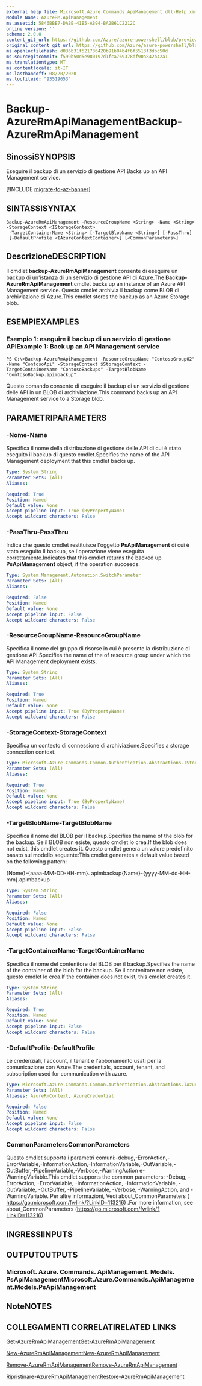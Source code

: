 ```yaml
---
external help file: Microsoft.Azure.Commands.ApiManagement.dll-Help.xml
Module Name: AzureRM.ApiManagement
ms.assetid: 5846BBB7-DA8E-41B5-A894-BA2B61C2212C
online version: ''
schema: 2.0.0
content_git_url: https://github.com/Azure/azure-powershell/blob/preview/src/ResourceManager/ApiManagement/Commands.ApiManagement/help/Backup-AzureRmApiManagement.md
original_content_git_url: https://github.com/Azure/azure-powershell/blob/preview/src/ResourceManager/ApiManagement/Commands.ApiManagement/help/Backup-AzureRmApiManagement.md
ms.openlocfilehash: d036b31f521736420b91b04b4f6f5513f3dbc50d
ms.sourcegitcommit: f599b50d5e980197d1fca769378df90a842b42a1
ms.translationtype: MT
ms.contentlocale: it-IT
ms.lasthandoff: 08/20/2020
ms.locfileid: "93519653"
---
```

# <span data-ttu-id="ece55-101">Backup-AzureRmApiManagement</span><span class="sxs-lookup"><span data-stu-id="ece55-101">Backup-AzureRmApiManagement</span></span>

## <span data-ttu-id="ece55-102">Sinossi</span><span class="sxs-lookup"><span data-stu-id="ece55-102">SYNOPSIS</span></span>
<span data-ttu-id="ece55-103">Eseguire il backup di un servizio di gestione API.</span><span class="sxs-lookup"><span data-stu-id="ece55-103">Backs up an API Management service.</span></span>

[!INCLUDE [migrate-to-az-banner](../../includes/migrate-to-az-banner.md)]

## <span data-ttu-id="ece55-104">SINTASSI</span><span class="sxs-lookup"><span data-stu-id="ece55-104">SYNTAX</span></span>

```
Backup-AzureRmApiManagement -ResourceGroupName <String> -Name <String> -StorageContext <IStorageContext>
 -TargetContainerName <String> [-TargetBlobName <String>] [-PassThru]
 [-DefaultProfile <IAzureContextContainer>] [<CommonParameters>]
```

## <span data-ttu-id="ece55-105">Descrizione</span><span class="sxs-lookup"><span data-stu-id="ece55-105">DESCRIPTION</span></span>
<span data-ttu-id="ece55-106">Il cmdlet **backup-AzureRmApiManagement** consente di eseguire un backup di un'istanza di un servizio di gestione API di Azure.</span><span class="sxs-lookup"><span data-stu-id="ece55-106">The **Backup-AzureRmApiManagement** cmdlet backs up an instance of an Azure API Management service.</span></span>
<span data-ttu-id="ece55-107">Questo cmdlet archivia il backup come BLOB di archiviazione di Azure.</span><span class="sxs-lookup"><span data-stu-id="ece55-107">This cmdlet stores the backup as an Azure Storage blob.</span></span>

## <span data-ttu-id="ece55-108">ESEMPI</span><span class="sxs-lookup"><span data-stu-id="ece55-108">EXAMPLES</span></span>

### <span data-ttu-id="ece55-109">Esempio 1: eseguire il backup di un servizio di gestione API</span><span class="sxs-lookup"><span data-stu-id="ece55-109">Example 1: Back up an API Management service</span></span>
```
PS C:\>Backup-AzureRmApiManagement -ResourceGroupName "ContosoGroup02" -Name "ContosoApi" -StorageContext $StorageContext -TargetContainerName "ContosoBackups" -TargetBlobName "ContosoBackup.apimbackup"
```

<span data-ttu-id="ece55-110">Questo comando consente di eseguire il backup di un servizio di gestione delle API in un BLOB di archiviazione.</span><span class="sxs-lookup"><span data-stu-id="ece55-110">This command backs up an API Management service to a Storage blob.</span></span>

## <span data-ttu-id="ece55-111">PARAMETRI</span><span class="sxs-lookup"><span data-stu-id="ece55-111">PARAMETERS</span></span>

### <span data-ttu-id="ece55-112">-Nome</span><span class="sxs-lookup"><span data-stu-id="ece55-112">-Name</span></span>
<span data-ttu-id="ece55-113">Specifica il nome della distribuzione di gestione delle API di cui è stato eseguito il backup di questo cmdlet.</span><span class="sxs-lookup"><span data-stu-id="ece55-113">Specifies the name of the API Management deployment that this cmdlet backs up.</span></span>

```yaml
Type: System.String
Parameter Sets: (All)
Aliases: 

Required: True
Position: Named
Default value: None
Accept pipeline input: True (ByPropertyName)
Accept wildcard characters: False
```

### <span data-ttu-id="ece55-114">-PassThru</span><span class="sxs-lookup"><span data-stu-id="ece55-114">-PassThru</span></span>
<span data-ttu-id="ece55-115">Indica che questo cmdlet restituisce l'oggetto **PsApiManagement** di cui è stato eseguito il backup, se l'operazione viene eseguita correttamente.</span><span class="sxs-lookup"><span data-stu-id="ece55-115">Indicates that this cmdlet returns the backed up **PsApiManagement** object, if the operation succeeds.</span></span>

```yaml
Type: System.Management.Automation.SwitchParameter
Parameter Sets: (All)
Aliases: 

Required: False
Position: Named
Default value: None
Accept pipeline input: False
Accept wildcard characters: False
```

### <span data-ttu-id="ece55-116">-ResourceGroupName</span><span class="sxs-lookup"><span data-stu-id="ece55-116">-ResourceGroupName</span></span>
<span data-ttu-id="ece55-117">Specifica il nome del gruppo di risorse in cui è presente la distribuzione di gestione API.</span><span class="sxs-lookup"><span data-stu-id="ece55-117">Specifies the name of the of resource group under which the API Management deployment exists.</span></span>

```yaml
Type: System.String
Parameter Sets: (All)
Aliases: 

Required: True
Position: Named
Default value: None
Accept pipeline input: True (ByPropertyName)
Accept wildcard characters: False
```

### <span data-ttu-id="ece55-118">-StorageContext</span><span class="sxs-lookup"><span data-stu-id="ece55-118">-StorageContext</span></span>
<span data-ttu-id="ece55-119">Specifica un contesto di connessione di archiviazione.</span><span class="sxs-lookup"><span data-stu-id="ece55-119">Specifies a storage connection context.</span></span>

```yaml
Type: Microsoft.Azure.Commands.Common.Authentication.Abstractions.IStorageContext
Parameter Sets: (All)
Aliases: 

Required: True
Position: Named
Default value: None
Accept pipeline input: True (ByPropertyName)
Accept wildcard characters: False
```

### <span data-ttu-id="ece55-120">-TargetBlobName</span><span class="sxs-lookup"><span data-stu-id="ece55-120">-TargetBlobName</span></span>
<span data-ttu-id="ece55-121">Specifica il nome del BLOB per il backup.</span><span class="sxs-lookup"><span data-stu-id="ece55-121">Specifies the name of the blob for the backup.</span></span>
<span data-ttu-id="ece55-122">Se il BLOB non esiste, questo cmdlet lo crea.</span><span class="sxs-lookup"><span data-stu-id="ece55-122">If the blob does not exist, this cmdlet creates it.</span></span>
<span data-ttu-id="ece55-123">Questo cmdlet genera un valore predefinito basato sul modello seguente:</span><span class="sxs-lookup"><span data-stu-id="ece55-123">This cmdlet generates a default value based on the following pattern:</span></span> 

<span data-ttu-id="ece55-124">{Nome}-{aaaa-MM-DD-HH-mm}. apimbackup</span><span class="sxs-lookup"><span data-stu-id="ece55-124">{Name}-{yyyy-MM-dd-HH-mm}.apimbackup</span></span>

```yaml
Type: System.String
Parameter Sets: (All)
Aliases: 

Required: False
Position: Named
Default value: None
Accept pipeline input: False
Accept wildcard characters: False
```

### <span data-ttu-id="ece55-125">-TargetContainerName</span><span class="sxs-lookup"><span data-stu-id="ece55-125">-TargetContainerName</span></span>
<span data-ttu-id="ece55-126">Specifica il nome del contenitore del BLOB per il backup.</span><span class="sxs-lookup"><span data-stu-id="ece55-126">Specifies the name of the container of the blob for the backup.</span></span>
<span data-ttu-id="ece55-127">Se il contenitore non esiste, questo cmdlet lo crea.</span><span class="sxs-lookup"><span data-stu-id="ece55-127">If the container does not exist, this cmdlet creates it.</span></span>

```yaml
Type: System.String
Parameter Sets: (All)
Aliases: 

Required: True
Position: Named
Default value: None
Accept pipeline input: False
Accept wildcard characters: False
```

### <span data-ttu-id="ece55-128">-DefaultProfile</span><span class="sxs-lookup"><span data-stu-id="ece55-128">-DefaultProfile</span></span>
<span data-ttu-id="ece55-129">Le credenziali, l'account, il tenant e l'abbonamento usati per la comunicazione con Azure.</span><span class="sxs-lookup"><span data-stu-id="ece55-129">The credentials, account, tenant, and subscription used for communication with azure.</span></span>

```yaml
Type: Microsoft.Azure.Commands.Common.Authentication.Abstractions.IAzureContextContainer
Parameter Sets: (All)
Aliases: AzureRmContext, AzureCredential

Required: False
Position: Named
Default value: None
Accept pipeline input: False
Accept wildcard characters: False
```

### <span data-ttu-id="ece55-130">CommonParameters</span><span class="sxs-lookup"><span data-stu-id="ece55-130">CommonParameters</span></span>
<span data-ttu-id="ece55-131">Questo cmdlet supporta i parametri comuni:-debug,-ErrorAction,-ErrorVariable,-InformationAction,-InformationVariable,-OutVariable,-OutBuffer,-PipelineVariable,-Verbose,-WarningAction e-WarningVariable.</span><span class="sxs-lookup"><span data-stu-id="ece55-131">This cmdlet supports the common parameters: -Debug, -ErrorAction, -ErrorVariable, -InformationAction, -InformationVariable, -OutVariable, -OutBuffer, -PipelineVariable, -Verbose, -WarningAction, and -WarningVariable.</span></span> <span data-ttu-id="ece55-132">Per altre informazioni, Vedi about_CommonParameters ( https://go.microsoft.com/fwlink/?LinkID=113216) .</span><span class="sxs-lookup"><span data-stu-id="ece55-132">For more information, see about_CommonParameters (https://go.microsoft.com/fwlink/?LinkID=113216).</span></span>

## <span data-ttu-id="ece55-133">INGRESSI</span><span class="sxs-lookup"><span data-stu-id="ece55-133">INPUTS</span></span>

## <span data-ttu-id="ece55-134">OUTPUT</span><span class="sxs-lookup"><span data-stu-id="ece55-134">OUTPUTS</span></span>

### <span data-ttu-id="ece55-135">Microsoft. Azure. Commands. ApiManagement. Models. PsApiManagement</span><span class="sxs-lookup"><span data-stu-id="ece55-135">Microsoft.Azure.Commands.ApiManagement.Models.PsApiManagement</span></span>

## <span data-ttu-id="ece55-136">Note</span><span class="sxs-lookup"><span data-stu-id="ece55-136">NOTES</span></span>

## <span data-ttu-id="ece55-137">COLLEGAMENTI CORRELATI</span><span class="sxs-lookup"><span data-stu-id="ece55-137">RELATED LINKS</span></span>

[<span data-ttu-id="ece55-138">Get-AzureRmApiManagement</span><span class="sxs-lookup"><span data-stu-id="ece55-138">Get-AzureRmApiManagement</span></span>](./Get-AzureRmApiManagement.md)

[<span data-ttu-id="ece55-139">New-AzureRmApiManagement</span><span class="sxs-lookup"><span data-stu-id="ece55-139">New-AzureRmApiManagement</span></span>](./New-AzureRmApiManagement.md)

[<span data-ttu-id="ece55-140">Remove-AzureRmApiManagement</span><span class="sxs-lookup"><span data-stu-id="ece55-140">Remove-AzureRmApiManagement</span></span>](./Remove-AzureRmApiManagement.md)

[<span data-ttu-id="ece55-141">Ripristinare-AzureRmApiManagement</span><span class="sxs-lookup"><span data-stu-id="ece55-141">Restore-AzureRmApiManagement</span></span>](./Restore-AzureRmApiManagement.md)


